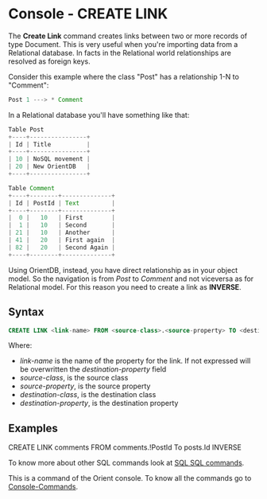 # Console - CREATE LINK

The **Create Link** command creates links between two or more records of type Document. This is very useful when you're importing data from a Relational database. In facts in the Relational world relationships are resolved as foreign keys.

Consider this example where the class "Post" has a relationship 1-N to "Comment":

```java
Post 1 ---> * Comment
```

In a Relational database you'll have something like that:

```java
Table Post
+----+----------------+
| Id | Title          |
+----+----------------+
| 10 | NoSQL movement |
| 20 | New OrientDB   |
+----+----------------+

Table Comment
+----+--------+--------------+
| Id | PostId | Text         |
+----+--------+--------------+
|  0 |   10   | First        |
|  1 |   10   | Second       |
| 21 |   10   | Another      |
| 41 |   20   | First again  |
| 82 |   20   | Second Again |
+----+--------+--------------+
```

Using OrientDB, instead, you have direct relationship as in your object model. So the navigation is from *Post* to *Comment* and not viceversa as for Relational model. For this reason you need to create a link as **INVERSE**.

## Syntax

```sql
CREATE LINK <link-name> FROM <source-class>.<source-property> TO <destination-class>.<destination-property>
```

Where:
- *link-name* is the name of the property for the link. If not expressed will be overwritten the *destination-property* field
- *source-class*, is the source class
- *source-property*, is the source property
- *destination-class*, is the destination class
- *destination-property*, is the destination property

## Examples

CREATE LINK comments FROM comments.!PostId To posts.Id INVERSE

To know more about other SQL commands look at [SQL SQL commands](INVERSE]}}}.md).

This is a command of the Orient console. To know all the commands go to [Console-Commands](Console-Commands.md).
